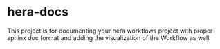# hera-docs

This project is for documenting your hera workflows project
with proper sphinx doc format and adding the visualization of
the Workflow as well.